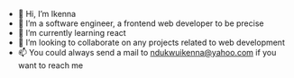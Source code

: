 - 👋 Hi, I’m Ikenna
- 👀 I’m a software engineer, a frontend web developer to be precise
- 🌱 I’m currently learning react
- 💞️ I’m looking to collaborate on any projects related to web development 
- 📫 You could always send a mail to ndukwuikenna@yahoo.com if you want to reach me
<!---
Ik3nna/Ik3nna is a ✨ special ✨ repository because its `README.md` (this file) appears on your GitHub profile.
You can click the Preview link to take a look at your changes.
--->

